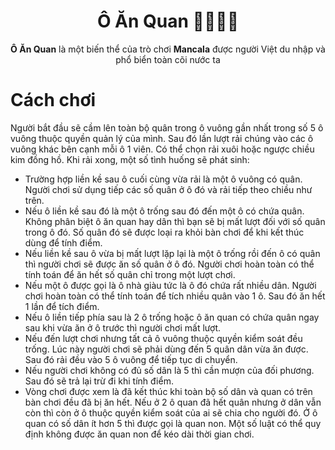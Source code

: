 <h1 align="center"> Ô Ăn Quan 👨‍🌾👨‍⚖️ </h1>


<p align="center"><strong>Ô Ăn Quan</strong> là một biến thể của trò chơi <strong>Mancala</strong> được người Việt du nhập và phổ biển toàn cõi nước ta</p>

# Cách chơi

Người bắt đầu sẽ cầm lên toàn bộ quân trong ô vuông gần nhất trong số 5 ô vuông thuộc quyền quản lý của mình. Sau đó lần lượt rải chúng vào các ô vuông khác bên cạnh mỗi ô 1 viên. Có thể chọn rải xuôi hoặc ngược chiều kim đồng hồ. Khi rải xong, một số tình huống sẽ phát sinh:

- Trường hợp liền kề sau ô cuối cùng vừa rải là một ô vuông có quân. Người chơi sử dụng tiếp các số quân ở ô đó và rải tiếp theo chiều như trên.
- Nếu ô liền kề sau đó là một ô trống sau đó đến một ô có chứa quân. Không phân biệt ô ăn quan hay dân thì bạn sẽ bị mất lượt đối với số quân trong ô đó. Số quân đó sẽ được loại ra khỏi bàn chơi để khi kết thúc dùng để tính điểm.
- Nếu liền kề sau ô vừa bị mất lượt lặp lại là một ô trống rồi đến ô có quân thì người chơi sẽ được ăn số quân ở ô đó. Người chơi hoàn toàn có thể tính toán để ăn hết số quân chỉ trong một lượt chơi.
- Nếu một ô được gọi là ô nhà giàu tức là ô đó chứa rất nhiều dân. Người chơi hoàn toàn có thể tính toán để tích nhiều quân vào 1 ô. Sau đó ăn hết 1 lần để tích điểm.
- Nếu ô liền tiếp phía sau là 2 ô trống hoặc ô ăn quan có chứa quân ngay sau khi vừa ăn ở ô trước thì người chơi mất lượt.
- Nếu đến lượt chơi nhưng tất cả ô vuông thuộc quyền kiểm soát đều trống. Lúc này người chơi sẽ phải dùng đến 5 quân dân vừa ăn được. Sau đó rải đều vào 5 ô vuông để tiếp tục di chuyển.
- Nếu người chơi không có đủ số dân là 5 thì cần mượn của đối phương. Sau đó sẽ trả lại trừ đi khi tính điểm.
- Vòng chơi được xem là đã kết thúc khi toàn bộ số dân và quan có trên bàn chơi đều đã bị ăn hết. Nếu ở 2 ô quan đã hết quân nhưng ở dân vẫn còn thì còn ở ô thuộc quyền kiểm soát của ai sẽ chia cho người đó. Ở ô quan có số dân ít hơn 5 thì được gọi là quan non. Một số luật có thể quy định không được ăn quan non để kéo dài thời gian chơi.


